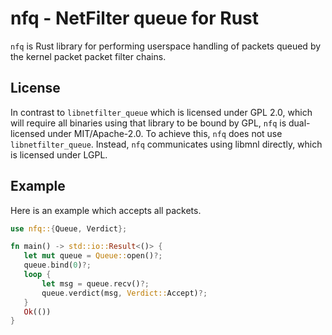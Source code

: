 # nfq - NetFilter queue for Rust

`nfq` is Rust library for performing userspace handling of packets queued by the kernel packet
packet filter chains.

## License
In contrast to `libnetfilter_queue` which is licensed under GPL 2.0, which will require all
binaries using that library to be bound by GPL, `nfq` is dual-licensed under MIT/Apache-2.0.
To achieve this, `nfq` does not use `libnetfilter_queue`. Instead, `nfq` communicates using
libmnl directly, which is licensed under LGPL.

## Example

Here is an example which accepts all packets.
```rust
use nfq::{Queue, Verdict};

fn main() -> std::io::Result<()> {
   let mut queue = Queue::open()?; 
   queue.bind(0)?;
   loop {
       let msg = queue.recv()?;
       queue.verdict(msg, Verdict::Accept)?;
   }
   Ok(())
}
```
